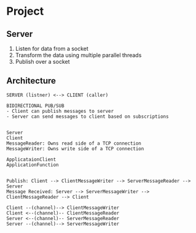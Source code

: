 # Project

## Server

1. Listen for data from a socket
2. Transform the data using multiple parallel threads
3. Publish over a socket

## Architecture
```
SERVER (listner) <--> CLIENT (caller)

BIDIRECTIONAL PUB/SUB
- Client can publish messages to server
- Server can send messages to client based on subscriptions


Server
Client
MessageReader: Owns read side of a TCP connection
MessageWriter: Owns write side of a TCP connection

ApplicataionClient
ApplicationFunction


Publish: Client --> ClientMessageWriter --> ServerMessageReader --> Server
Message Received: Server --> ServerMessageWriter --> ClientMessageReader --> Client

Client --(channel)--> ClientMessageWriter
Client <--(channel)-- ClientMessageReader
Server <--(channel)-- ServerMessageReader
Server --(channel)--> ServerMessageWriter
```